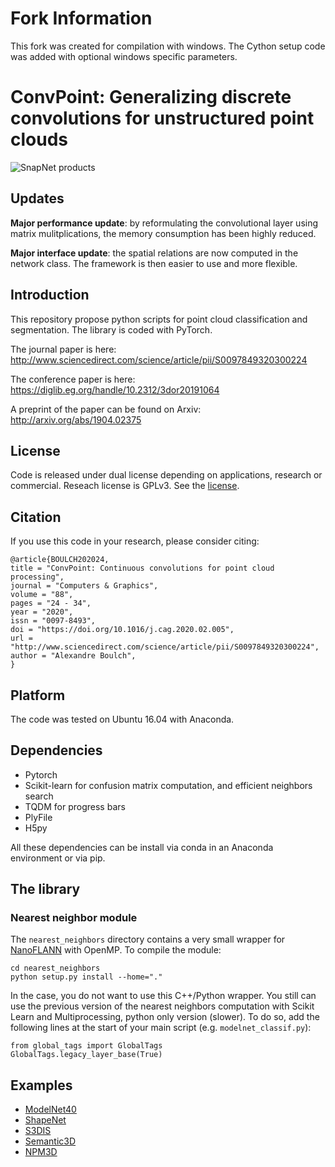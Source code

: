 # Fork Information
This fork was created for compilation with windows. The Cython setup code was added with optional windows specific parameters.  


# ConvPoint: Generalizing discrete convolutions for unstructured point clouds


![SnapNet products](./doc/convPoint.png)


## Updates

**Major performance update**: by reformulating the convolutional layer using matrix mulitplications, the memory consumption has been highly reduced.

**Major interface update**: the spatial relations are now computed in the network class. The framework is then easier to use and more flexible.

## Introduction

This repository propose python scripts for point cloud classification and segmentation. The library is coded with PyTorch.

The journal paper is here:
http://www.sciencedirect.com/science/article/pii/S0097849320300224

The conference paper is here:
https://diglib.eg.org/handle/10.2312/3dor20191064

A preprint of the paper can be found on Arxiv:  
http://arxiv.org/abs/1904.02375

## License

Code is released under dual license depending on applications, research or commercial. Reseach license is GPLv3.
See the [license](LICENSE.md).

## Citation

If you use this code in your research, please consider citing:

```
@article{BOULCH202024,
title = "ConvPoint: Continuous convolutions for point cloud processing",
journal = "Computers & Graphics",
volume = "88",
pages = "24 - 34",
year = "2020",
issn = "0097-8493",
doi = "https://doi.org/10.1016/j.cag.2020.02.005",
url = "http://www.sciencedirect.com/science/article/pii/S0097849320300224",
author = "Alexandre Boulch",
}
```

## Platform

The code was tested on Ubuntu 16.04 with Anaconda.

## Dependencies

- Pytorch
- Scikit-learn for confusion matrix computation, and efficient neighbors search  
- TQDM for progress bars
- PlyFile
- H5py

All these dependencies can be install via conda in an Anaconda environment or via pip.

## The library

### Nearest neighbor module

The ```nearest_neighbors``` directory contains a very small wrapper for [NanoFLANN](https://github.com/jlblancoc/nanoflann) with OpenMP.
To compile the module:
```
cd nearest_neighbors
python setup.py install --home="."
```

In the case, you do not want to use this C++/Python wrapper. You still can use the previous version of the nearest neighbors computation with Scikit Learn and Multiprocessing, python only version (slower). To do so, add the following lines at the start of your main script (e.g. ```modelnet_classif.py```):
```
from global_tags import GlobalTags
GlobalTags.legacy_layer_base(True)
```

## Examples
* [ModelNet40](examples/modelnet/)
* [ShapeNet](examples/shapenet/)
* [S3DIS](examples/s3dis/)
* [Semantic3D](examples/semantic3d)
* [NPM3D](examples/npm3d)
